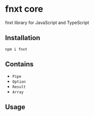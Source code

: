 # fnxt core

fnxt library for JavaScript and TypeScript

## Installation
```shell
npm i fnxt
```

## Contains
- `Pipe`
- `Option`
- `Result`
- `Array`


## Usage
